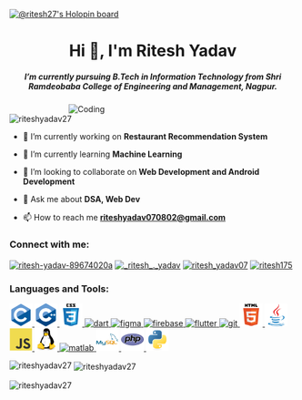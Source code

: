 [![@ritesh27's Holopin board](https://holopin.me/ritesh27)](https://holopin.io/@ritesh27)
<h1 align="center">Hi 👋, I'm Ritesh Yadav</h1>
<h5 align="center">I’m currently pursuing B.Tech in Information Technology from Shri Ramdeobaba College of Engineering and Management, Nagpur.</h5>
<img align="right" alt="Coding" width="400" src="https://media1.giphy.com/media/qgQUggAC3Pfv687qPC/giphy.gif?cid=ecf05e47k2n6a0c9snt2xflpt5f2gprm6tzff9w4gxaiwrsp&rid=giphy.gif&ct=g"/>
<p align="left"> <img src="https://komarev.com/ghpvc/?username=riteshyadav27&label=Profile%20views&color=0e75b6&style=flat" alt="riteshyadav27" /> </p>

- 🔭 I’m currently working on **Restaurant Recommendation System**

- 🌱 I’m currently learning **Machine Learning**

- 👯 I’m looking to collaborate on **Web Development and Android Development**

- 💬 Ask me about **DSA, Web Dev**

- 📫 How to reach me **riteshyadav070802@gmail.com**

<h3 align="left">Connect with me:</h3>
<p align="left">
<a href="https://linkedin.com/in/ritesh-yadav-89674020a" target="blank"><img align="center" src="https://raw.githubusercontent.com/rahuldkjain/github-profile-readme-generator/master/src/images/icons/Social/linked-in-alt.svg" alt="ritesh-yadav-89674020a" height="30" width="40" /></a>
<a href="https://instagram.com/_ritesh_._yadav" target="blank"><img align="center" src="https://raw.githubusercontent.com/rahuldkjain/github-profile-readme-generator/master/src/images/icons/Social/instagram.svg" alt="_ritesh_._yadav" height="30" width="40" /></a>
<a href="https://www.codechef.com/users/ritesh_yadav07" target="blank"><img align="center" src="https://cdn.jsdelivr.net/npm/simple-icons@3.1.0/icons/codechef.svg" alt="ritesh_yadav07" height="30" width="40" /></a>
<a href="https://www.leetcode.com/ritesh175" target="blank"><img align="center" src="https://raw.githubusercontent.com/rahuldkjain/github-profile-readme-generator/master/src/images/icons/Social/leet-code.svg" alt="ritesh175" height="30" width="40" /></a>
</p>

<h3 align="left">Languages and Tools:</h3>
<p align="left"> <a href="https://www.cprogramming.com/" target="_blank" rel="noreferrer"> <img src="https://raw.githubusercontent.com/devicons/devicon/master/icons/c/c-original.svg" alt="c" width="40" height="40"/> </a> <a href="https://www.w3schools.com/cpp/" target="_blank" rel="noreferrer"> <img src="https://raw.githubusercontent.com/devicons/devicon/master/icons/cplusplus/cplusplus-original.svg" alt="cplusplus" width="40" height="40"/> </a> <a href="https://www.w3schools.com/css/" target="_blank" rel="noreferrer"> <img src="https://raw.githubusercontent.com/devicons/devicon/master/icons/css3/css3-original-wordmark.svg" alt="css3" width="40" height="40"/> </a> <a href="https://dart.dev" target="_blank" rel="noreferrer"> <img src="https://www.vectorlogo.zone/logos/dartlang/dartlang-icon.svg" alt="dart" width="40" height="40"/> </a> <a href="https://www.figma.com/" target="_blank" rel="noreferrer"> <img src="https://www.vectorlogo.zone/logos/figma/figma-icon.svg" alt="figma" width="40" height="40"/> </a> <a href="https://firebase.google.com/" target="_blank" rel="noreferrer"> <img src="https://www.vectorlogo.zone/logos/firebase/firebase-icon.svg" alt="firebase" width="40" height="40"/> </a> <a href="https://flutter.dev" target="_blank" rel="noreferrer"> <img src="https://www.vectorlogo.zone/logos/flutterio/flutterio-icon.svg" alt="flutter" width="40" height="40"/> </a> <a href="https://git-scm.com/" target="_blank" rel="noreferrer"> <img src="https://www.vectorlogo.zone/logos/git-scm/git-scm-icon.svg" alt="git" width="40" height="40"/> </a> <a href="https://www.w3.org/html/" target="_blank" rel="noreferrer"> <img src="https://raw.githubusercontent.com/devicons/devicon/master/icons/html5/html5-original-wordmark.svg" alt="html5" width="40" height="40"/> </a> <a href="https://www.java.com" target="_blank" rel="noreferrer"> <img src="https://raw.githubusercontent.com/devicons/devicon/master/icons/java/java-original.svg" alt="java" width="40" height="40"/> </a> <a href="https://developer.mozilla.org/en-US/docs/Web/JavaScript" target="_blank" rel="noreferrer"> <img src="https://raw.githubusercontent.com/devicons/devicon/master/icons/javascript/javascript-original.svg" alt="javascript" width="40" height="40"/> </a> <a href="https://www.linux.org/" target="_blank" rel="noreferrer"> <img src="https://raw.githubusercontent.com/devicons/devicon/master/icons/linux/linux-original.svg" alt="linux" width="40" height="40"/> </a> <a href="https://www.mathworks.com/" target="_blank" rel="noreferrer"> <img src="https://upload.wikimedia.org/wikipedia/commons/2/21/Matlab_Logo.png" alt="matlab" width="40" height="40"/> </a> <a href="https://www.mysql.com/" target="_blank" rel="noreferrer"> <img src="https://raw.githubusercontent.com/devicons/devicon/master/icons/mysql/mysql-original-wordmark.svg" alt="mysql" width="40" height="40"/> </a> <a href="https://www.php.net" target="_blank" rel="noreferrer"> <img src="https://raw.githubusercontent.com/devicons/devicon/master/icons/php/php-original.svg" alt="php" width="40" height="40"/> </a> <a href="https://www.python.org" target="_blank" rel="noreferrer"> <img src="https://raw.githubusercontent.com/devicons/devicon/master/icons/python/python-original.svg" alt="python" width="40" height="40"/> </a> </p>

<p><img align="left" src="https://github-readme-stats.vercel.app/api/top-langs?username=riteshyadav27&show_icons=true&locale=en&layout=compact" alt="riteshyadav27" /></p>

<p>&nbsp;<img align="center" src="https://github-readme-stats.vercel.app/api?username=riteshyadav27&show_icons=true&locale=en" alt="riteshyadav27" /></p>

<p><img align="center" src="https://github-readme-streak-stats.herokuapp.com/?user=riteshyadav27&" alt="riteshyadav27" /></p>
